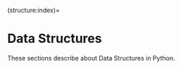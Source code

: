 (structure:index)=

# Data Structures

These sections describe about Data Structures in Python.

```{tableofcontents}
```
